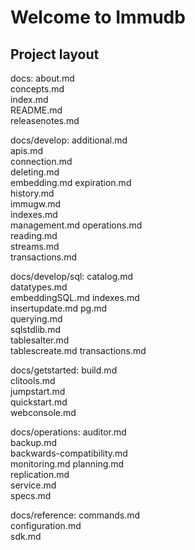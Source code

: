 # Welcome to Immudb

## Project layout

 docs:
about.md	 
concepts.md	   
index.md	 
README.md  
releasenotes.md  

docs/develop:
additional.md  
apis.md	   
connection.md  
deleting.md  
embedding.md
expiration.md  
history.md  
immugw.md	  
indexes.md   
management.md
operations.md  
reading.md 	  
streams.md   
transactions.md

docs/develop/sql:
catalog.md	 
datatypes.md  
embeddingSQL.md	
indexes.md	
insertupdate.md
pg.md		 
querying.md   
sqlstdlib.md	
tablesalter.md	
tablescreate.md
transactions.md

docs/getstarted:
build.md  
clitools.md  
jumpstart.md  
quickstart.md  
webconsole.md

docs/operations:
auditor.md   
backup.md	     
backwards-compatibility.md  
monitoring.md
planning.md  
replication.md  
service.md			 
specs.md

docs/reference:
commands.md  
configuration.md  
sdk.md

